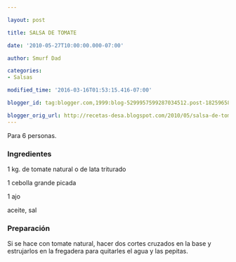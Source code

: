 ```yaml
---

layout: post

title: SALSA DE TOMATE

date: '2010-05-27T10:00:00.000-07:00'

author: Smurf Dad

categories:
- Salsas

modified_time: '2016-03-16T01:53:15.416-07:00'

blogger_id: tag:blogger.com,1999:blog-5299957599287034512.post-1825965838593284868

blogger_orig_url: http://recetas-desa.blogspot.com/2010/05/salsa-de-tomate.html
---
```


Para 6 personas.

<h3>Ingredientes</h3>

1 kg. de tomate natural o de lata triturado

1 cebolla grande picada

1 ajo

aceite, sal

<h3>Preparación</h3>

Si se hace con tomate natural, hacer dos cortes cruzados en la base y estrujarlos en la fregadera para quitarles el agua y las pepitas.

